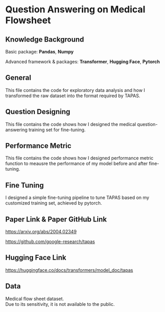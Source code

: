 # Question Answering on Medical Flowsheet

## Knowledge Background

Basic package: **Pandas**, **Numpy**

Advanced framework & packages: **Transformer**, **Hugging Face**, **Pytorch**

## General
This file contains the code for exploratory data analysis and how I transformed the raw dataset into the format required by TAPAS.

## Question Designing
This file contains the code shows how I designed the medical question-answering training set for fine-tuning.

## Performance Metric
This file contains the code shows how I designed performance metric function to meausre the performance of my model before and after fine-tuning.

## Fine Tuning
I designed a simple fine-tuning pipeline to tune TAPAS based on my customized training set, achieved by pytorch.


## Paper Link & Paper GitHub Link
https://arxiv.org/abs/2004.02349

https://github.com/google-research/tapas


## Hugging Face Link
https://huggingface.co/docs/transformers/model_doc/tapas

## Data
Medical flow sheet dataset.\
Due to its sensitivity, it is not available to the public.
